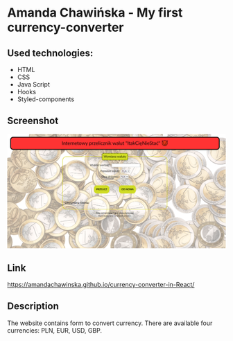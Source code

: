 # Amanda Chawińska - My first currency-converter

## Used technologies:
- HTML
- CSS
- Java Script
- Hooks
- Styled-components
## Screenshot
![currency converter](https://raw.githubusercontent.com/AmandaChawinska/currency-converter/master/currencywithbackground.png)

## Link
https://amandachawinska.github.io/currency-converter-in-React/
## Description
The website contains form to convert currency. There are available four currencies: PLN, EUR, USD, GBP.
